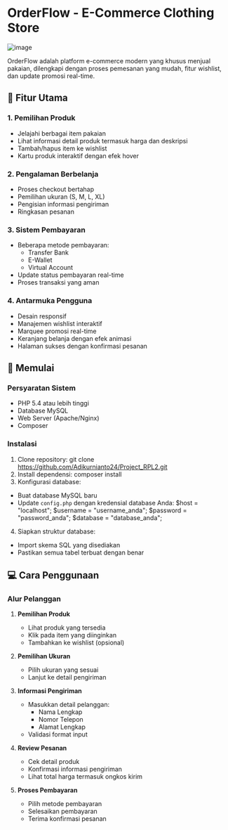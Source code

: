 # OrderFlow - E-Commerce Clothing Store
![image](https://github.com/user-attachments/assets/1944e7bb-1be8-4b33-920d-56a516a0a55b)

OrderFlow adalah platform e-commerce modern yang khusus menjual pakaian, dilengkapi dengan proses pemesanan yang mudah, fitur wishlist, dan update promosi real-time.


## 🌟 Fitur Utama

### 1. Pemilihan Produk
- Jelajahi berbagai item pakaian
- Lihat informasi detail produk termasuk harga dan deskripsi
- Tambah/hapus item ke wishlist
- Kartu produk interaktif dengan efek hover

### 2. Pengalaman Berbelanja
- Proses checkout bertahap
- Pemilihan ukuran (S, M, L, XL)
- Pengisian informasi pengiriman
- Ringkasan pesanan

### 3. Sistem Pembayaran
- Beberapa metode pembayaran:
  - Transfer Bank
  - E-Wallet
  - Virtual Account
- Update status pembayaran real-time
- Proses transaksi yang aman

### 4. Antarmuka Pengguna
- Desain responsif
- Manajemen wishlist interaktif
- Marquee promosi real-time
- Keranjang belanja dengan efek animasi
- Halaman sukses dengan konfirmasi pesanan

## 🚀 Memulai

### Persyaratan Sistem
- PHP 5.4 atau lebih tinggi
- Database MySQL
- Web Server (Apache/Nginx)
- Composer

### Instalasi

1. Clone repository:
git clone https://github.com/Adikurnianto24/Project_RPL2.git
2. Install dependensi:
composer install
3. Konfigurasi database:
- Buat database MySQL baru
- Update `config.php` dengan kredensial database Anda:
$host = "localhost";
$username = "username_anda";
$password = "password_anda";
$database = "database_anda";
4. Siapkan struktur database:
- Import skema SQL yang disediakan
- Pastikan semua tabel terbuat dengan benar

## 💻 Cara Penggunaan

### Alur Pelanggan

1. **Pemilihan Produk**
   - Lihat produk yang tersedia
   - Klik pada item yang diinginkan
   - Tambahkan ke wishlist (opsional)

2. **Pemilihan Ukuran**
   - Pilih ukuran yang sesuai
   - Lanjut ke detail pengiriman

3. **Informasi Pengiriman**
   - Masukkan detail pelanggan:
     - Nama Lengkap
     - Nomor Telepon
     - Alamat Lengkap
   - Validasi format input

4. **Review Pesanan**
   - Cek detail produk
   - Konfirmasi informasi pengiriman
   - Lihat total harga termasuk ongkos kirim

5. **Proses Pembayaran**
   - Pilih metode pembayaran
   - Selesaikan pembayaran
   - Terima konfirmasi pesanan
